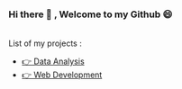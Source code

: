 ### Hi there 👋 , Welcome to my Github 😄

<br>
List of my projects : 
<ul>
<li> <a href="https://github.com/Rashedul007/DataAnalysis" target="_blank" rel="noopener noreferrer">👉 Data Analysis</a> </li>
<li> <a href="https://github.com/Rashedul007/WebDevelopment" target="_blank" rel="noopener noreferrer">👉 Web Development</a> </li>
</ul> 


<!--
**Rashedul007/Rashedul007** is a ✨ _special_ ✨ repository because its `README.md` (this file) appears on your GitHub profile.

Here are some ideas to get you started:

- 🔭 I’m currently working on ...
- 🌱 I’m currently learning ...
- 👯 I’m looking to collaborate on ...
- 🤔 I’m looking for help with ...
- 💬 Ask me about ...
- 📫 How to reach me: ...
- 😄 Pronouns: ...
- ⚡ Fun fact: ...
-->
